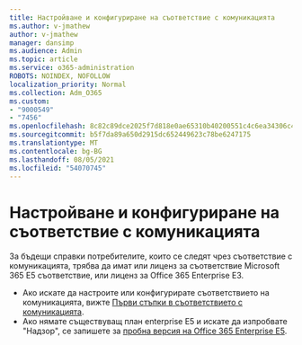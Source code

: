 ```yaml
---
title: Настройване и конфигуриране на съответствие с комуникацията
ms.author: v-jmathew
author: v-jmathew
manager: dansimp
ms.audience: Admin
ms.topic: article
ms.service: o365-administration
ROBOTS: NOINDEX, NOFOLLOW
localization_priority: Normal
ms.collection: Adm_O365
ms.custom:
- "9000549"
- "7456"
ms.openlocfilehash: 8c82c89dce2025f7d818e0ae65310b40200551c4c6ea34306c4104dc8557efcf
ms.sourcegitcommit: b5f7da89a650d2915dc652449623c78be6247175
ms.translationtype: MT
ms.contentlocale: bg-BG
ms.lasthandoff: 08/05/2021
ms.locfileid: "54070745"
---
```

# <a name="set-up-and-configure-communication-compliance"></a>Настройване и конфигуриране на съответствие с комуникацията

За бъдещи справки потребителите, които се следят чрез съответствие с комуникацията, трябва да имат или лиценз за съответствие Microsoft 365 E5 съответствие, или лиценз за Office 365 Enterprise E3.

* Ако искате да настроите или конфигурирате съответствието на комуникацията, вижте [Първи стъпки в съответствието с комуникацията](https://go.microsoft.com/fwlink/?linkid=2111549).
* Ако нямате съществуващ план enterprise E5 и искате да изпробвате "Надзор", се запишете за [пробна версия на Office 365 Enterprise E5](https://go.microsoft.com/fwlink/p/?LinkID=698279).
